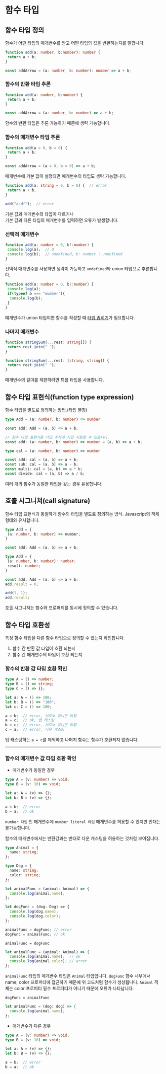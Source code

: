 # 함수 타입

## 함수 타입 정의
함수가 어떤 타입의 매개변수를 받고 어떤 타입의 값을 반환하는지를 말합니다.

```typescript
function add(a: number, b:number): number {
 return a + b;
}

const addArrow = (a: number, b: number): number => a + b;
```

### 함수의 반환 타입 추론
```typescript
function add(a: number, b:number) {
 return a + b;
}

const addArrow = (a: number, b: number) => a + b;
```
함수의 반환 타입은 추론 가능하기 때문에 생략 가능합니다.

### 함수의 매개변수 타입 추론
```typescript
function add(a = 0, b = 0) {
 return a + b;
}

const addArrow = (a = 0, b = 0) => a + b;
```
매개변수에 기본 값이 설정되면 매개변수의 타입도 생략 가능합니다.

```typescript
function add(a: string = 0, b = 0) {  // error
 return a + b;
}

add("asdf");  // error
```
기본 값과 매개변수의 타입이 다르거나</br>
기본 값과 다른 타입의 매개변수를 입력하면 오류가 발생합니다.

### 선택적 매개변수
```typescript
function add(a: number = 0, b?:number) {  
 console.log(a);  // 0
 console.log(b);  // undefined, b: number | undefined
}
```
선택적 매개변수를 사용하면 생략이 가능하고 `undefined`와 union 타입으로 추론합니다.

```typescript
function add(a: number = 0, b?:number) {  
 console.log(a);
 if(typeof b === "number"){
  console.log(b);
 }
}
```
매개변수가 union 타입이면 함수를 작성할 때 [타입 좁히기](https://github.com/allmie/study/blob/main/frontend/TS/TS_%ED%83%80%EC%9E%85%20%EC%A2%81%ED%9E%88%EA%B8%B0.md)가 필요합니다.

### 나머지 매개변수
```typescript
function stringSum(...rest: string[]) {  
 return rest.join(" ");
}
```

```typescript
function stringSum(...rest: [string, string]) {  
 return rest.join(" ");
}
```
매개변수의 길이를 제한하려면 튜플 타입을 사용합니다.

## 함수 타입 표현식(function type expression)
함수 타입을 별도로 정의하는 방법.(타입 별칭)

```typescript
type Add = (a: number, b: number) => number

const add: Add = (a, b) => a + b;
```

```typescript
// 함수 타입 표현식을 타입 주석에 직접 사용할 수 있습니다.
const add: (a: number, b: number) => number = (a, b) => a + b;
```

```typescript
type cal = (a: number, b: number) => number

const add: cal = (a, b) => a + b;
const sub: cal = (a, b) => a - b;
const multi: cal = (a, b) => a * b;
const divide: cal = (a, b) => a / b;
```
여러 개의 함수가 동일한 타입을 갖는 경우 유용합니다.

## 호출 시그니쳐(call signature)
함수 타입 표현식과 동일하게 함수의 타입을 별도로 정의하는 방식. Javascript의 객체 형태와 유사합니다.

```typescript
type Add = {
 (a: number, b: number) => number;
}

const add: Add = (a, b) => a + b;
```

```typescript
type Add = {
 (a: number, b: number): number;
 result: number;
}

const add: Add = (a, b) => a + b;
add.result = 0;

add(1, 1);
add.result;
```
호출 시그니쳐는 함수와 프로퍼티를 동시에 정의할 수 있습니다.

## 함수 타입 호환성
특정 함수 타입을 다른 함수 타입으로 정의할 수 있는지 확인합니다.
1. 함수 간 반환 값 타입이 호환 되는지
2. 함수 간 매개변수의 타입이 호환 되는지

### 함수의 반환 값 타입 호환 확인
```typescript
type A = () => number;
type B = () => string;
type C = () => {};

let a: A = () => 100;
let b: B = () => "100";
let c: C = () => 100;

a = b;  // error, 서로소 유니온 타입
a = c;  // ok, 업 캐스팅
b = c;  // error, 서로소 유니온 타입
c = a;  // error, 다운 캐스팅
```
업 캐스팅하는 `a = c`를 제외하고 나머지 함수는 함수가 호환되지 않습니다.

---------------------------
### 함수의 매개변수 값 타입 호환 확인
- 매개변수가 동일한 경우

```typescript
type A = (v: number) => void;
type B = (v: 10) => void;

let a: A = (v) => {};
let b: B = (v) => {};

a = b;  // error
b = a;  // ok 
```
`number 타입` 인 매개변수에 `number literal 타입` 매개변수를 허용할 수 있지만 반대는 불가능합니다.

함수의 매개변수에서는 반환값과는 반대로 다운 캐스팅을 허용하는 것처럼 보여집니다.

```typescript
type Animal = {
  name: string;
};

type Dog = {
  name: string;
  color: string;
};

let animalFunc = (animal: Animal) => {
  console.log(animal.name);
};

let dogFunc = (dog: Dog) => {
  console.log(dog.name);
  console.log(dog.color);
};

animalFunc = dogFunc; // error
dogFunc = animalFunc; // ok
```

`animalFunc = dogFunc`
```typescript
let animalFunc = (animal: Animal) => {
  console.log(animal.name);  // ok
  console.log(animal.color); // error
};
```
`animalFunc` 타입의 매개변수 타입은 `Animal` 타입입니다. `dogFunc` 함수 내부에서 name, color 프로퍼티에 접근하기 때문에 위 코드처럼 함수가 생성됩니다.
`Animal` 객체는 color 프로퍼티 필수 프로퍼티가 아니기 때문에 오류가 나타납니다.

`dogFunc = animalFunc`
```typescript
let animalFunc = (dog: dog) => {
  console.log(animal.name);  
};
```


- 매개변수가 다른 경우

```typescript
type A = (v: number) => void;
type B = (v: 10) => void;

let a: A = (v) => {};
let b: B = (v) => {};

a = b;  // error
b = a;  // ok 
```
